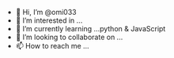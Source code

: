 - 👋 Hi, I’m @omi033
- 👀 I’m interested in ...
- 🌱 I’m currently learning ...python & JavaScript 
- 💞️ I’m looking to collaborate on ...
- 📫 How to reach me ...

<!---
omi033/omi033 is a ✨ special ✨ repository because its `README.md` (this file) appears on your GitHub profile.
You can click the Preview link to take a look at your changes.
--->
